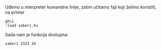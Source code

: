 Uđemo u interpreter komandne linije, zatim učitamo fajl koji želimo koristiti, na primer

```
ghci
:load saberi.hs
```

Sada nam je funkcija dostupna:

```
saberi 2323 34
```
